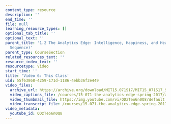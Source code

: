 ```yaml
---
content_type: resource
description: ''
end_time: ''
file: null
learning_resource_types: []
optional_tab_title: ''
optional_text: ''
parent_title: '1.2 The Analytics Edge: Intelligence, Happiness, and Health  (Lecture
  Sequence)'
parent_type: CourseSection
related_resources_text: ''
resource_index_text: ''
resourcetype: Video
start_time: ''
title: 'Video 6: This Class'
uid: 55f63868-4259-171d-1186-4ebb36f2e449
video_files:
  archive_url: https://archive.org/download/MIT15.071S17/MIT15_071S17_Session_1.2.06_300k.mp4
  video_captions_file: /courses/15-071-the-analytics-edge-spring-2017/af16654027695b1396fefbfb6e00d927_QDzTeo6n0Q8.vtt
  video_thumbnail_file: https://img.youtube.com/vi/QDzTeo6n0Q8/default.jpg
  video_transcript_file: /courses/15-071-the-analytics-edge-spring-2017/dddfc913d2342e4d7134cdcc055e43aa_QDzTeo6n0Q8.pdf
video_metadata:
  youtube_id: QDzTeo6n0Q8
---
```

